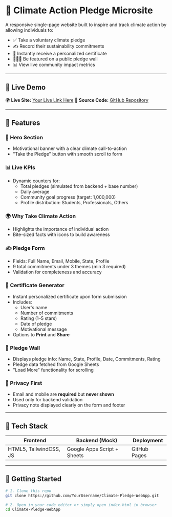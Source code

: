 # 🌱 Climate Action Pledge Microsite

A responsive single-page website built to inspire and track climate action by allowing individuals to:

- ✅ Take a voluntary climate pledge  
- ✍️ Record their sustainability commitments  
- 🧾 Instantly receive a personalized certificate  
- 🧑‍🤝‍🧑 Be featured on a public pledge wall  
- 📊 View live community impact metrics  

---

## 🔗 Live Demo

🌍 **Live Site:** [Your Live Link Here]([https://your-deployment-link.netlify.app](https://abhishekdodwad.github.io/Climate-Pledge-Web-Application/))  
📁 **Source Code:** [GitHub Repository](https://github.com/AbhishekDodwad/Climate-Pledge-Web-Application)

---

## 🧩 Features

### 🎯 Hero Section
- Motivational banner with a clear climate call-to-action
- "Take the Pledge" button with smooth scroll to form

### 📊 Live KPIs
- Dynamic counters for:
  - Total pledges (simulated from backend + base number)
  - Daily average
  - Community goal progress (target: 1,000,000)
  - Profile distribution: Students, Professionals, Others

### 🌍 Why Take Climate Action
- Highlights the importance of individual action
- Bite-sized facts with icons to build awareness

### ✍️ Pledge Form
- Fields: Full Name, Email, Mobile, State, Profile
- 9 total commitments under 3 themes (min 3 required)
- Validation for completeness and accuracy

### 🧾 Certificate Generator
- Instant personalized certificate upon form submission
- Includes:
  - User's name
  - Number of commitments
  - Rating (1–5 stars)
  - Date of pledge
  - Motivational message
- Options to **Print** and **Share**

### 🌟 Pledge Wall
- Displays pledge info: Name, State, Profile, Date, Commitments, Rating
- Pledge data fetched from Google Sheets
- "Load More" functionality for scrolling

### 🔐 Privacy First
- Email and mobile are **required** but **never shown**
- Used only for backend validation
- Privacy note displayed clearly on the form and footer

---

## 🧠 Tech Stack

| Frontend                    | Backend (Mock)           | Deployment     |
|-----------------------------|--------------------------|----------------|
| HTML5, TailwindCSS, JS      | Google Apps Script + Sheets | GitHub Pages |

---

## 🚀 Getting Started

```bash
# 1. Clone this repo
git clone https://github.com/YourUsername/Climate-Pledge-WebApp.git

# 2. Open in your code editor or simply open index.html in browser
cd Climate-Pledge-WebApp

